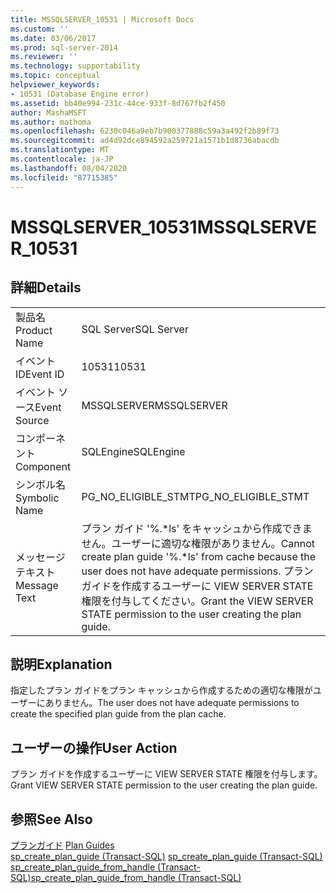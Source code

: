 ```yaml
---
title: MSSQLSERVER_10531 | Microsoft Docs
ms.custom: ''
ms.date: 03/06/2017
ms.prod: sql-server-2014
ms.reviewer: ''
ms.technology: supportability
ms.topic: conceptual
helpviewer_keywords:
- 10531 (Database Engine error)
ms.assetid: bb40e994-231c-44ce-933f-8d767fb2f450
author: MashaMSFT
ms.author: mathoma
ms.openlocfilehash: 6230c046a9eb7b900377888c59a3a492f2b89f73
ms.sourcegitcommit: ad4d92dce894592a259721a1571b1d8736abacdb
ms.translationtype: MT
ms.contentlocale: ja-JP
ms.lasthandoff: 08/04/2020
ms.locfileid: "87715385"
---
```

# <a name="mssqlserver_10531"></a><span data-ttu-id="273a0-102">MSSQLSERVER_10531</span><span class="sxs-lookup"><span data-stu-id="273a0-102">MSSQLSERVER_10531</span></span>
    
## <a name="details"></a><span data-ttu-id="273a0-103">詳細</span><span class="sxs-lookup"><span data-stu-id="273a0-103">Details</span></span>  
  
|||  
|-|-|  
|<span data-ttu-id="273a0-104">製品名</span><span class="sxs-lookup"><span data-stu-id="273a0-104">Product Name</span></span>|<span data-ttu-id="273a0-105">SQL Server</span><span class="sxs-lookup"><span data-stu-id="273a0-105">SQL Server</span></span>|  
|<span data-ttu-id="273a0-106">イベント ID</span><span class="sxs-lookup"><span data-stu-id="273a0-106">Event ID</span></span>|<span data-ttu-id="273a0-107">10531</span><span class="sxs-lookup"><span data-stu-id="273a0-107">10531</span></span>|  
|<span data-ttu-id="273a0-108">イベント ソース</span><span class="sxs-lookup"><span data-stu-id="273a0-108">Event Source</span></span>|<span data-ttu-id="273a0-109">MSSQLSERVER</span><span class="sxs-lookup"><span data-stu-id="273a0-109">MSSQLSERVER</span></span>|  
|<span data-ttu-id="273a0-110">コンポーネント</span><span class="sxs-lookup"><span data-stu-id="273a0-110">Component</span></span>|<span data-ttu-id="273a0-111">SQLEngine</span><span class="sxs-lookup"><span data-stu-id="273a0-111">SQLEngine</span></span>|  
|<span data-ttu-id="273a0-112">シンボル名</span><span class="sxs-lookup"><span data-stu-id="273a0-112">Symbolic Name</span></span>|<span data-ttu-id="273a0-113">PG_NO_ELIGIBLE_STMT</span><span class="sxs-lookup"><span data-stu-id="273a0-113">PG_NO_ELIGIBLE_STMT</span></span>|  
|<span data-ttu-id="273a0-114">メッセージ テキスト</span><span class="sxs-lookup"><span data-stu-id="273a0-114">Message Text</span></span>|<span data-ttu-id="273a0-115">プラン ガイド '%.\*ls' をキャッシュから作成できません。ユーザーに適切な権限がありません。</span><span class="sxs-lookup"><span data-stu-id="273a0-115">Cannot create plan guide '%.\*ls' from cache because the user does not have adequate permissions.</span></span> <span data-ttu-id="273a0-116">プラン ガイドを作成するユーザーに VIEW SERVER STATE 権限を付与してください。</span><span class="sxs-lookup"><span data-stu-id="273a0-116">Grant the VIEW SERVER STATE permission to the user creating the plan guide.</span></span>|  
  
## <a name="explanation"></a><span data-ttu-id="273a0-117">説明</span><span class="sxs-lookup"><span data-stu-id="273a0-117">Explanation</span></span>  
 <span data-ttu-id="273a0-118">指定したプラン ガイドをプラン キャッシュから作成するための適切な権限がユーザーにありません。</span><span class="sxs-lookup"><span data-stu-id="273a0-118">The user does not have adequate permissions to create the specified plan guide from the plan cache.</span></span>  
  
## <a name="user-action"></a><span data-ttu-id="273a0-119">ユーザーの操作</span><span class="sxs-lookup"><span data-stu-id="273a0-119">User Action</span></span>  
 <span data-ttu-id="273a0-120">プラン ガイドを作成するユーザーに VIEW SERVER STATE 権限を付与します。</span><span class="sxs-lookup"><span data-stu-id="273a0-120">Grant VIEW SERVER STATE permission to the user creating the plan guide.</span></span>  
  
## <a name="see-also"></a><span data-ttu-id="273a0-121">参照</span><span class="sxs-lookup"><span data-stu-id="273a0-121">See Also</span></span>  
 <span data-ttu-id="273a0-122">[プランガイド](../performance/plan-guides.md) </span><span class="sxs-lookup"><span data-stu-id="273a0-122">[Plan Guides](../performance/plan-guides.md) </span></span>  
 <span data-ttu-id="273a0-123">[sp_create_plan_guide &#40;Transact-SQL&#41;](/sql/relational-databases/system-stored-procedures/sp-create-plan-guide-transact-sql) </span><span class="sxs-lookup"><span data-stu-id="273a0-123">[sp_create_plan_guide &#40;Transact-SQL&#41;](/sql/relational-databases/system-stored-procedures/sp-create-plan-guide-transact-sql) </span></span>  
 [<span data-ttu-id="273a0-124">sp_create_plan_guide_from_handle &#40;Transact-SQL&#41;</span><span class="sxs-lookup"><span data-stu-id="273a0-124">sp_create_plan_guide_from_handle &#40;Transact-SQL&#41;</span></span>](/sql/relational-databases/system-stored-procedures/sp-create-plan-guide-from-handle-transact-sql)  
  
  
